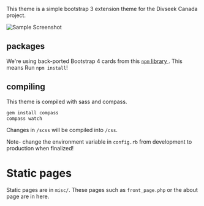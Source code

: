 This theme is a simple bootstrap 3 extension theme for the Divseek Canada project.


![Sample Screenshot](screenshot.png)

## packages

We're using back-ported Bootstrap 4 cards from this [`npm` library ](https://github.com/martinbean/bootstrap-3-card).  This means Run 
`npm install`!

## compiling


This theme is compiled with sass and compass.

```bash
gem install compass
compass watch
```

Changes in `/scss` will be compiled into `/css`.

Note- change the environment variable in `config.rb` from development to production when finalized!

# Static pages

Static pages are in `misc/`.  These pages such as `front_page.php` or the about page are in here.